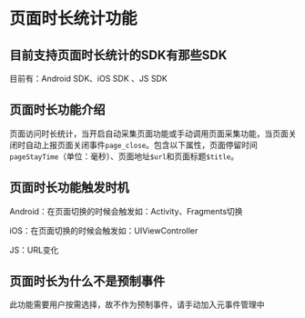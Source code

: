 # 页面时长统计功能

## 目前支持页面时长统计的SDK有那些SDK

目前有：Android SDK、iOS SDK 、JS SDK

## 页面时长功能介绍

页面访问时长统计，当开启自动采集页面功能或手动调用页面采集功能，当页面关闭时自动上报页面关闭事件`page_close`。包含以下属性，页面停留时间`pageStayTime`（单位：毫秒）、页面地址`$url`和页面标题`$title`。

## 页面时长功能触发时机

Android：在页面切换的时候会触发如：Activity、Fragments切换

iOS：在页面切换的时候会触发如：UIViewController

JS：URL变化

## 页面时长为什么不是预制事件

此功能需要用户按需选择，故不作为预制事件，请手动加入元事件管理中
